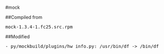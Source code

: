 #mock

##Compiled from
<pre>mock-1.3.4-1.fc25.src.rpm</pre>

##Modified
<pre>
- py/mockbuild/plugins/hw_info.py: /usr/bin/df -> /bin/df
</pre>
